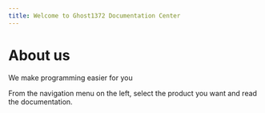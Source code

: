 ```yaml
---
title: Welcome to Ghost1372 Documentation Center
---
```


# About us

We make programming easier for you

From the navigation menu on the left, select the product you want and read the documentation.